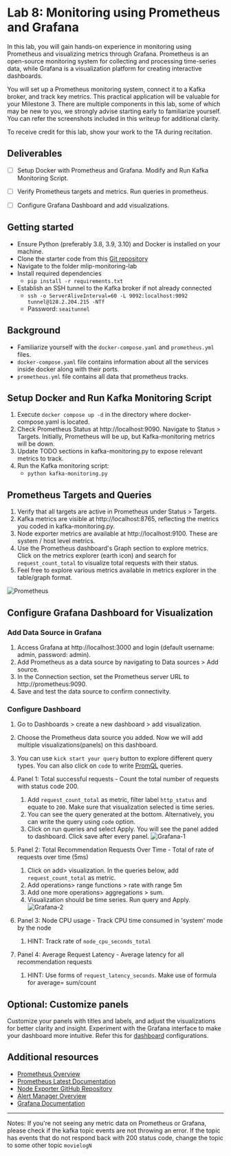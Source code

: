 # Lab 8: Monitoring using Prometheus and Grafana
In this lab, you will gain hands-on experience in monitoring using Prometheus and visualizing metrics through Grafana. Prometheus is an open-source monitoring system for collecting and processing time-series data, while Grafana is a visualization platform for creating interactive dashboards. 

You will set up a Prometheus monitoring system, connect it to a Kafka broker, and track key metrics. This practical application will be valuable for your Milestone 3. There are multiple components in this lab, some of which may be new to you, we strongly advise starting early to familiarize yourself. You can refer the screenshots included in this writeup for additional clarity.

To receive credit for this lab, show your work to the TA during recitation.

## Deliverables
- [ ] Setup Docker with Prometheus and Grafana.	Modify and Run Kafka Monitoring Script.
- [ ] Verify Prometheus targets and metrics. Run queries in prometheus.
- [ ] Configure Grafana Dashboard and add visualizations.


## Getting started
- Ensure Python (preferably 3.8, 3.9, 3.10) and Docker is installed on your machine.
- Clone the starter code from this [Git repository](#) 
- Navigate to the folder mlip-monitoring-lab
- Install required dependencies
    - `pip install -r requirements.txt`
- Establish an SSH tunnel to the Kafka broker if not already connected
    - `ssh -o ServerAliveInterval=60 -L 9092:localhost:9092 tunnel@128.2.204.215 -NTf`
    - Password: `seaitunnel`

## Background
- Familiarize yourself with the `docker-compose.yaml` and `prometheus.yml` files.
- `docker-compose.yaml` file contains information about all the services inside docker along with their ports. 
- `prometheus.yml` file contains all data that prometheus tracks.

## Setup Docker and Run Kafka Monitoring Script
1. Execute `docker compose up -d` in the directory where docker-compose.yaml is located.
2. Check Prometheus Status at http://localhost:9090. Navigate to Status > Targets. Initially, Prometheus will be up, but Kafka-monitoring metrics will be down.
3. Update TODO sections in kafka-monitoring.py to expose relevant metrics to track.
4. Run the Kafka monitoring script: 
    - `python kafka-monitoring.py`

## Prometheus Targets and Queries
1. Verify that all targets are active in Prometheus under Status > Targets.
2. Kafka metrics are visible at http://localhost:8765, reflecting the metrics you coded in kafka-monitoring.py.
3. Node exporter metrics are available at http://localhost:9100. These are system / host level metrics.
4. Use the Prometheus dashboard's Graph section to explore metrics. Click on the metrics explorer (earth icon) and search for `request_count_total` to visualize total requests with their status.
5. Feel free to explore various metrics available in metrics explorer in the table/graph format.

![Prometheus](https://github.com/tanya-5/mlip-monitoring-lab/blob/69a1484ba796c7f9ceb0e97131fbaa79d7ef49b5/images/prometheus.PNG)

## Configure Grafana Dashboard for Visualization
### Add Data Source in Grafana
1. Access Grafana at http://localhost:3000 and login (default username: admin, password: admin).
2. Add Prometheus as a data source by navigating to Data sources > Add source.
3. In the Connection section, set the Prometheus server URL to http://prometheus:9090.
4. Save and test the data source to confirm connectivity.


### Configure Dashboard
1. Go to Dashboards > create a new dashboard > add visualization.
2. Choose the Prometheus data source you added. Now we will add multiple visualizations(panels) on this dashboard. 
3. You can use `kick start your query` button to explore different query types. You can also click on `code` to write [PromQL](https://grafana.com/blog/2020/02/04/introduction-to-promql-the-prometheus-query-language/) queries.
4. Panel 1: Total successful requests - Count the total number of requests with status code 200. 
   1. Add `request_count_total` as metric, filter label `http_status` and equate to `200`. Make sure that visualization selected is time series. 
   2. You can see the query generated at the bottom. Alternatively, you can write the query using `code` option.
   3. Click on run queries and select Apply. You will see the panel added to dashboard. Click save after every panel.
   ![Grafana-1](https://github.com/tanya-5/mlip-monitoring-lab/blob/69a1484ba796c7f9ceb0e97131fbaa79d7ef49b5/images/grafana-1.png)
   
5. Panel 2: Total Recommendation Requests Over Time - Total of rate of requests over time (5ms)
   1. Click on add> visualization. In the queries below, add `request_count_total` as metric. 
   2. Add operations> range functions > rate  with range 5m
   3. Add one more operations> aggregations > sum. 
   4. Visualization should be time series. Run query and Apply. 
   ![Grafana-2](https://github.com/tanya-5/mlip-monitoring-lab/blob/69a1484ba796c7f9ceb0e97131fbaa79d7ef49b5/images/grafana-2.png)

6. Panel 3: Node CPU usage - Track CPU time consumed in 'system' mode by the node
   1. HINT: Track rate of `node_cpu_seconds_total`

7. Panel 4: Average Request Latency - Average latency for all recommendation requests
   1. HINT: Use forms of `request_latency_seconds`. Make use of formula for average= sum/count



## Optional: Customize panels
Customize your panels with titles and labels, and adjust the visualizations for better clarity and insight. 
Experiment with the Grafana interface to make your dashboard more intuitive. Refer this for [dashboard](https://grafana.com/grafana/dashboards/) configurations.


## Additional resources
- [Prometheus Overview](https://prometheus.io/docs/introduction/overview/)
- [Prometheus Latest Documentation](https://prometheus.io/docs/prometheus/latest/migration/)
- [Node Exporter GitHub Repository](https://github.com/prometheus/node_exporter)
- [Alert Manager Overview](https://prometheus.io/docs/alerting/latest/overview/)
- [Grafana Documentation](https://grafana.com/docs/)
---


Notes: If you're not seeing any metric data on Prometheus or Grafana, please check if the kafka topic events are not throwing an error. If the topic has events that do not respond back with 200 status code, change the topic to some other topic `movielogN`
